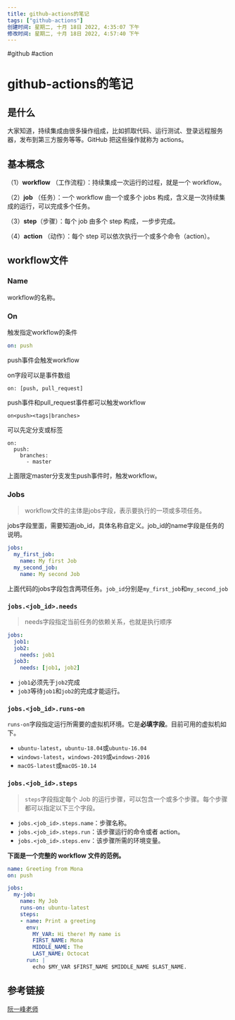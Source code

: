 ```yaml
---
title: github-actions的笔记
tags: ["github-actions"]
创建时间: 星期二, 十月 18日 2022, 4:35:07 下午
修改时间: 星期二, 十月 18日 2022, 4:57:40 下午
---
```

#github #action

# github-actions的笔记

## 是什么

大家知道，持续集成由很多操作组成，比如抓取代码、运行测试、登录远程服务器，发布到第三方服务等等。GitHub 把这些操作就称为 actions。

## 基本概念

（1）**workflow** （工作流程）：持续集成一次运行的过程，就是一个 workflow。

（2）**job** （任务）：一个 workflow 由一个或多个 jobs 构成，含义是一次持续集成的运行，可以完成多个任务。

（3）**step**（步骤）：每个 job 由多个 step 构成，一步步完成。

（4）**action** （动作）：每个 step 可以依次执行一个或多个命令（action）。

## workflow文件

### Name

workflow的名称。

### On

触发指定workflow的条件

```yml
on: push
```

push事件会触发workflow

on字段可以是事件数组

```
on: [push, pull_request]
```

push事件和pull_request事件都可以触发workflow

`on<push><tags|branches>`

可以先定分支或标签

```yam
on: 
  push: 
    branches: 
	  - master
```

上面限定master分支发生push事件时，触发workflow。

### Jobs

> workflow文件的主体是jobs字段，表示要执行的一项或多项任务。

jobs字段里面，需要知道job_id，具体名称自定义。job_id的name字段是任务的说明。

```yaml
jobs: 
  my_first_job: 
    name: My first Job
  my_second_job: 
    name: My second Job
```

上面代码的jobs字段包含两项任务。`job_id`分别是`my_first_job`和`my_second_job`

### `jobs.<job_id>.needs`

> needs字段指定当前任务的依赖关系，也就是执行顺序

```yaml
jobs:
  job1:
  job2:
    needs: job1
  job3:
    needs: [job1, job2]
```

- `job1`必须先于`job2`完成
- `job3`等待`job1`和`job2`的完成才能运行。

### `jobs.<job_id>.runs-on`

`runs-on`字段指定运行所需要的虚拟机环境。它是**必填字段**。目前可用的虚拟机如下。

- `ubuntu-latest`，`ubuntu-18.04`或`ubuntu-16.04`
- `windows-latest`，`windows-2019`或`windows-2016`
- `macOS-latest`或`macOS-10.14`

### `jobs.<job_id>.steps`

> `steps`字段指定每个 Job 的运行步骤，可以包含一个或多个步骤。每个步骤都可以指定以下三个字段。

- `jobs.<job_id>.steps.name`：步骤名称。
- `jobs.<job_id>.steps.run`：该步骤运行的命令或者 action。
- `jobs.<job_id>.steps.env`：该步骤所需的环境变量。

**下面是一个完整的 workflow 文件的范例。**

```yaml
name: Greeting from Mona
on: push

jobs:
  my-job:
    name: My Job
    runs-on: ubuntu-latest
    steps:
    - name: Print a greeting
      env:
        MY_VAR: Hi there! My name is
        FIRST_NAME: Mona
        MIDDLE_NAME: The
        LAST_NAME: Octocat
      run: |
        echo $MY_VAR $FIRST_NAME $MIDDLE_NAME $LAST_NAME.
```












## 参考链接
[阮一峰老师](https://www.ruanyifeng.com/blog/2019/09/getting-started-with-github-actions.html)